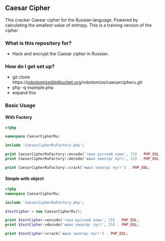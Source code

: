 ## Caesar Cipher ##
This cracker Caesar cipher for the Russian language.
Powered by calculating the smallest value of entropy. This is a training version of the cipher

### What is this repository for? ###

* Hack and encrypt the Caesar cipher in Russian.

### How do I get set up? ###

* git clone https://robotomize@bitbucket.org/robotomize/caesarcipheru.git
* php -q example.php
* expand this

### Basic Usage ###
#### With Factory ####
```php
<?php

namespace CaesarCipherRu;

include 'CaesarCipherRuFactory.php';

print CaesarCipherRuFactory::encode('твоя русский язык', 25) . PHP_EOL;
print CaesarCipherRuFactory::decode('жшъп хиоотдс пугт', 25) . PHP_EOL;

print CaesarCipherRuFactory::crack('жшъп хиоотдс пугт') . PHP_EOL;

```

#### Simple with object ####

```php
<?php
namespace CaesarCipherRu;

include 'CaesarCipherRuFactory.php';

$testCipher = new CaesarCipherRu();

print $testCipher->encode('твоя русский язык', 25) . PHP_EOL;
print $testCipher->decode('жшъп хиоотдс пугт', 25) . PHP_EOL;

print $testCipher->crack('жшъп хиоотдс пугт') . PHP_EOL;
```

